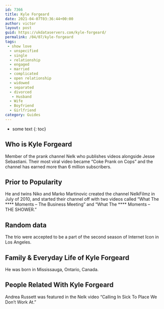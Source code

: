 ```yaml
---
id: 7366
title: Kyle Forgeard
date: 2021-04-07T03:36:44+00:00
author: victor
layout: post
guid: https://ukdataservers.com/kyle-forgeard/
permalink: /04/07/kyle-forgeard
tags:
 - show love
  - unspecified
  - single
  - relationship
  - engaged
  - married
  - complicated
  - open relationship
  - widowed
  - separated
  - divorced
   - Husband
  - Wife
  - Boyfriend
  - Girlfriend
category: Guides
---
```


* some text
{: toc}


## Who is Kyle Forgeard



Member of the prank channel Nelk who publishes videos alongside Jesse Sebastiani. Their most viral video became &#8220;Coke Prank on Cops&#8221; and the channel has earned more than 6 million subscribers. 

                
                
                
## Prior to Popularity



He and twins Niko and Marko Martinovic created the channel NelkFilmz in July of 2010, and started their channel off with two videos called &#8220;What The **** Moments &#8211; The Business Meeting&#8221; and &#8220;What The **** Moments &#8211; THE SHOWER.&#8221;

                
                
                
## Random data



The trio were accepted to be a part of the second season of Internet Icon in Los Angeles.

                
                
                
## Family & Everyday Life of Kyle Forgeard



He was born in Mississauga, Ontario, Canada.

                
                
                
## People Related With Kyle Forgeard



Andrea Russett was featured in the Nelk video &#8220;Calling In Sick To Place We Don&#8217;t Work At.&#8221;

                
              
            
          
          
          